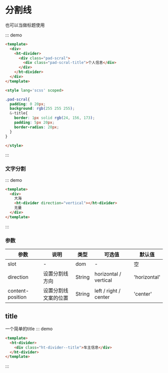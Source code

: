 # 分割线
也可以当做标题使用 


::: demo 
```html
<template>
  <div>
    <ht-divider>
      <div class="pad-scral">
        <div class="pad-scral-title">个人信息</div>
      </div>
    </ht-divider>  
  </div>
</template>

<style lang='scss' scoped>

.pad-scral{
  padding: 0 20px;
  background: rgb(255 255 255);
  &-title{
    border: 1px solid rgb(24, 156, 173);
    padding: 5px 20px;
    border-radius: 20px;
  }
}

</style>
```
:::

### 文字分割

::: demo 
```html
<template>
  <div>
    大海
    <ht-divider direction="vertical"></ht-divider>
    无量
  </div>
</template>
```
:::

### 参数

参数|说明|类型|可选值|默认值
---|---|---|---|---
slot|-|dom|-|空
direction|设置分割线方向|String|horizontal / vertical|'horizontal'
content-position|设置分割线文案的位置|String|left / right / center|'center'

## title
一个简单的title
::: demo 
```html
<template>
  <ht-divider>
    <div class="ht-divider--title">车主信息</div>
  </ht-divider>
</template>
```
:::
